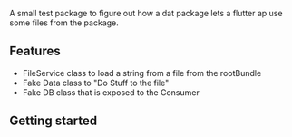 

A small test package to figure out how a dat package
lets a flutter ap use some files from the package.

## Features

 - FileService class to load a string from a file from the rootBundle
 - Fake Data class to "Do Stuff to the file"
 - Fake  DB class that is exposed to the Consumer

## Getting started

